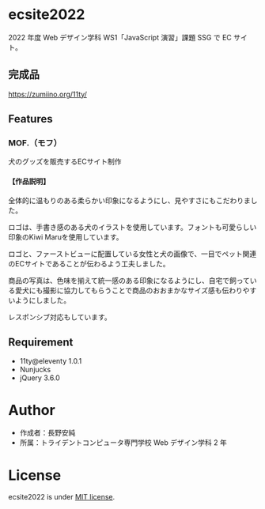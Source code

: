 # ecsite2022

<!-- 初期データは削除します。 -->

2022 年度 Web デザイン学科 WS1「JavaScript 演習」課題 SSG で EC サイト。

## 完成品

https://zumiino.org/11ty/

## Features

<h3>MOF.（モフ）</h3>
<p>犬のグッズを販売するECサイト制作</p>

<h4>【作品説明】</h4>
<p>全体的に温もりのある柔らかい印象になるようにし、見やすさにもこだわりました。</p>
<p>ロゴは、手書き感のある犬のイラストを使用しています。フォントも可愛らしい印象のKiwi Maruを使用しています。</p>
<p>ロゴと、ファーストビューに配置している女性と犬の画像で、一目でペット関連のECサイトであることが伝わるよう工夫しました。</p>
<p>商品の写真は、色味を揃えて統一感のある印象になるようにし、自宅で飼っている愛犬にも撮影に協力してもらうことで商品のおおまかなサイズ感も伝わりやすいようにしました。</p>
<p>レスポンシブ対応もしています。</p>

## Requirement

- 11ty@eleventy 1.0.1
- Nunjucks
- jQuery 3.6.0

# Author

- 作成者：長野安純
- 所属：トライデントコンピュータ専門学校 Web デザイン学科 2 年

# License

ecsite2022 is under [MIT license](https://en.wikipedia.org/wiki/MIT_License).
